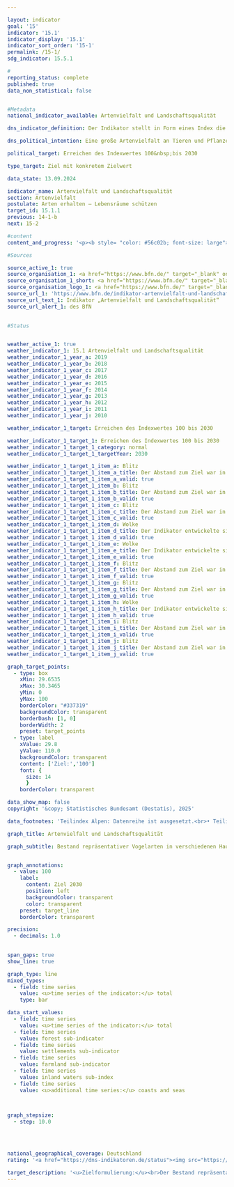 ```yaml
---

layout: indicator        
goal: '15'        
indicator: '15.1'        
indicator_display: '15.1'        
indicator_sort_order: '15-1'        
permalink: /15-1/        
sdg_indicator: 15.5.1        

#
reporting_status: complete        
published: true        
data_non_statistical: false        


#Metadata        
national_indicator_available: Artenvielfalt und Landschaftsqualität        

dns_indicator_definition: Der Indikator stellt in Form eines Index die Bestandsentwicklung für 41&nbsp;ausgewählte Vogelarten dar. Der Indikator bilanziert die Veränderungen der Bestände ausgewählter Vogelarten, die die wichtigsten Nutzungs- und Landschaftstypen in Deutschland (Teilindikatoren zum Agrarland, zu Wäldern, Siedlungen sowie Binnengewässer) repräsentieren.        

dns_political_intention: Eine große Artenvielfalt an Tieren und Pflanzen ist eine wesentliche Voraussetzung für einen leistungsfähigen Naturhaushalt und bildet eine wichtige Lebensgrundlage des Menschen. Steigt die Qualität der Lebensräume in Folge einer Verringerung von Belastungen, einer Verbesserung der Nachhaltigkeit von Nutzungen oder einer erfolgreichen Umsetzung von Maßnahmen des Naturschutzes, drückt sich dies in zunehmenden Bestandszahlen der ausgewählten Vogelarten und damit in einer positiven Entwicklung des Indikators aus. Da neben Vögeln auch andere Arten an eine reichhaltig gegliederte Landschaft mit intakten, nachhaltig genutzten Lebensräumen gebunden sind, bildet der Indikator indirekt auch die Entwicklung zahlreicher weiterer Arten in der Landschaft und die Nachhaltigkeit der Landnutzung ab.        

political_target: Erreichen des Indexwertes 100&nbsp;bis 2030        

type_target: Ziel mit konkretem Zielwert        

data_state: 13.09.2024        

indicator_name: Artenvielfalt und Landschaftsqualität        
section: Artenvielfalt        
postulate: Arten erhalten – Lebensräume schützen        
target_id: 15.1.1        
previous: 14-1-b        
next: 15-2        

#content         
content_and_progress: '<p><b style= "color: #56c02b; font-size: large">15.1&nbsp;Artenvielfalt und Landschaftsqualität</b><br><br>Der Indikator für Artenvielfalt und Landschaftsqualität approximiert die Artenvielfalt sowie die Landschaftsqualität exemplarisch anhand des Bestands ausgewählter Vogelarten. Er stellt die Bestandsentwicklung von 41&nbsp;Vogelarten dar, die repräsentativ für die wichtigsten Landschafts- und Lebensraumtypen in Deutschland sind. Für die Teilindikatoren <i>Wälder</i>, <i>Siedlungen</i> und <i>Binnengewässer</i> werden jeweils zehn Arten herangezogen, für das <i>Agrarland</i> elf. Die Teilindikatoren <i>Küsten und Meere</i> (ebenfalls zehn Vogelarten) sowie <i>Alpen</i> werden ergänzend dargestellt, da ihre Entwicklungen in besonderem Maße durch spezifische Schutzmaßnahmen beeinflusst werden. Der Landschaftstyp <i>Alpen</i> wird jedoch aufgrund einer unzureichenden Datengrundlagen derzeit nicht abgebildet.<br><br>Die Bestandsgrößen der Vogelarten werden jährlich im Rahmen von Monitoringprogrammen des Dachverbands Deutscher Avifaunisten (DDA) in Zusammenarbeit mit dem Bundesamt für Naturschutz (BfN) erfasst und jeweils in Relation zu festgelegten Zielwerten gesetzt. Diese Zielwerte für das Jahr 2030&nbsp;wurden im Rahmen eines Forschungs- und Entwicklungsvorhabens von einem Expertengremium artspezifisch definiert. Historische Referenzwerte für 1970&nbsp;und 1975&nbsp;wurden auf Basis der Roten Listen rekonstruiert. Für jeden Teilindikator wird der arithmetische Mittelwert der Zielerreichung über die jeweils zehn beziehungsweise elf betrachteten Arten gebildet. Der Gesamtindikator ergibt sich aus einer gewichteten Summe der Teilindikatoren, wobei die Gewichtungsfaktoren den Flächenanteilen der jeweiligen Hauptlebensraum- beziehungsweise Landschaftstypen (Agrarland: 49&nbsp;%, Wälder: 29&nbsp;%, Siedlungen: 13&nbsp;%, Binnengewässer: 9&nbsp;%) entsprechen.<br><br>Im Zeitraum 2019&nbsp;bis 2022&nbsp;wurde der Indikator im Rahmen eines Forschungs- und Entwicklungsvorhabens des BfN rückwirkend überprüft und überarbeitet. Dabei wurden sowohl die Zielwerte als auch die Artenauswahl aktualisiert, um den aktuellen Rahmenbedingungen Rechnung zu tragen. Die Zeitreihen wurden infolgedessen rückwirkend neu berechnet. Obwohl der Indikator auf Vogelarten basiert, spiegelt er indirekt auch die Entwicklung zahlreicher weiterer Arten sowie die Nachhaltigkeit der Landnutzung wider&nbsp;–&nbsp;denn viele Arten sind auf intakte und nachhaltig genutzte Lebensräume angewiesen.<br><br>Der Wert des Gesamtindikators lag 1990&nbsp;deutlich unter den rekonstruierten Werten von 1970&nbsp;und 1975. In den letzten zehn Berichtsjahren (2009&nbsp;bis 2019) setzte sich der Rückgang fort: Der Indikatorwert sank von 82,5&nbsp;% des Zielwerts im Jahr 2009&nbsp;auf 75,3&nbsp;% im Jahr 2019. Bei gleichbleibender Entwicklung wird das politisch festgelegte Ziel für 2030&nbsp;voraussichtlich nicht erreicht.<br><br>Die Entwicklung der Teilindikatoren für die verschiedenen Lebensraumtypen verlief im selben Zeitraum unterschiedlich: Der Teilindikator für Agrarland fiel von 92,3&nbsp;% im Jahr 2009&nbsp;auf 69,9&nbsp;% im Jahr 2019, der für Binnengewässer sank von 84,9&nbsp;% auf 79,9&nbsp;%. Demgegenüber entwickelten sich die Teilindikatoren für Wälder und Siedlungen positiv: Der Teilindikator für Wälder stieg von 70,1&nbsp;% (2009) auf 80,9&nbsp;% (2019). Der für Siedlungen verbesserte sich im gleichen Zeitraum von 72,0&nbsp;% auf 80,3&nbsp;%. Der Teilindikator für Küsten und Meere, der nicht in den Gesamtindikator einfließt, verzeichnete zwischen 2008&nbsp;und 2018&nbsp;einen Rückgang von 91,3&nbsp;% auf 77,6&nbsp;%. Daten für 2019&nbsp;lagen zum Redaktionsschluss noch nicht vor.</p>'                

#Sources        

source_active_1: true
source_organisation_1: <a href="https://www.bfn.de/" target="_blank" onclick="return confirm_alert('des BfN', 'De')">Bundesamt für Naturschutz</a>
source_organisation_1_short: <a href="https://www.bfn.de/" target="_blank" onclick="return confirm_alert('des BfN', 'De')">Bundesamt für Naturschutz</a>
source_organisation_logo_1: <a href="https://www.bfn.de/" target="_blank" onclick="return confirm_alert('des BfN', 'De')"><img src="https://dns-indikatoren.de/public/OrgImgDe/bfn.png" alt="Bundesamt für Naturschutz" title=" Klicken Sie hier um zur Homepage der Organisation Bundesamt für Naturschutz zu gelangen." style="height:60px; width:148px; border:transparent"/></a>
source_url_1: 'https://www.bfn.de/indikator-artenvielfalt-und-landschaftsqualitaet'
source_url_text_1: Indikator „Artenvielfalt und Landschaftsqualität“
source_url_alert_1: des BfN
        

#Status        


weather_active_1: true
weather_indicator_1: 15.1 Artenvielfalt und Landschaftsqualität
weather_indicator_1_year_a: 2019
weather_indicator_1_year_b: 2018
weather_indicator_1_year_c: 2017
weather_indicator_1_year_d: 2016
weather_indicator_1_year_e: 2015
weather_indicator_1_year_f: 2014
weather_indicator_1_year_g: 2013
weather_indicator_1_year_h: 2012
weather_indicator_1_year_i: 2011
weather_indicator_1_year_j: 2010

weather_indicator_1_target: Erreichen des Indexwertes 100 bis 2030

weather_indicator_1_target_1: Erreichen des Indexwertes 100 bis 2030
weather_indicator_1_target_1_category: normal
weather_indicator_1_target_1_targetYear: 2030

weather_indicator_1_target_1_item_a: Blitz
weather_indicator_1_target_1_item_a_title: Der Abstand zum Ziel war in 2019 konstant hoch oder hat sich vergrößert. Der Indikator entwickelte sich also nicht in die gewünschte Richtung.
weather_indicator_1_target_1_item_a_valid: true
weather_indicator_1_target_1_item_b: Blitz
weather_indicator_1_target_1_item_b_title: Der Abstand zum Ziel war in 2018 konstant hoch oder hat sich vergrößert. Der Indikator entwickelte sich also nicht in die gewünschte Richtung.
weather_indicator_1_target_1_item_b_valid: true
weather_indicator_1_target_1_item_c: Blitz
weather_indicator_1_target_1_item_c_title: Der Abstand zum Ziel war in 2017 konstant hoch oder hat sich vergrößert. Der Indikator entwickelte sich also nicht in die gewünschte Richtung.
weather_indicator_1_target_1_item_c_valid: true
weather_indicator_1_target_1_item_d: Wolke
weather_indicator_1_target_1_item_d_title: Der Indikator entwickelte sich in 2016 zwar in die gewünschte Richtung auf das Ziel zu, bei Fortsetzung der Entwicklung wäre das Ziel im Zieljahr aber um mehr als 20 % der Differenz zwischen Zielwert und dem Wert aus 2016 verfehlt worden.
weather_indicator_1_target_1_item_d_valid: true
weather_indicator_1_target_1_item_e: Wolke
weather_indicator_1_target_1_item_e_title: Der Indikator entwickelte sich in 2015 zwar in die gewünschte Richtung auf das Ziel zu, bei Fortsetzung der Entwicklung wäre das Ziel im Zieljahr aber um mehr als 20 % der Differenz zwischen Zielwert und dem Wert aus 2015 verfehlt worden.
weather_indicator_1_target_1_item_e_valid: true
weather_indicator_1_target_1_item_f: Blitz
weather_indicator_1_target_1_item_f_title: Der Abstand zum Ziel war in 2014 konstant hoch oder hat sich vergrößert. Der Indikator entwickelte sich also nicht in die gewünschte Richtung.
weather_indicator_1_target_1_item_f_valid: true
weather_indicator_1_target_1_item_g: Blitz
weather_indicator_1_target_1_item_g_title: Der Abstand zum Ziel war in 2013 konstant hoch oder hat sich vergrößert. Der Indikator entwickelte sich also nicht in die gewünschte Richtung.
weather_indicator_1_target_1_item_g_valid: true
weather_indicator_1_target_1_item_h: Wolke
weather_indicator_1_target_1_item_h_title: Der Indikator entwickelte sich in 2012 zwar in die gewünschte Richtung auf das Ziel zu, bei Fortsetzung der Entwicklung wäre das Ziel im Zieljahr aber um mehr als 20 % der Differenz zwischen Zielwert und dem Wert aus 2012 verfehlt worden.
weather_indicator_1_target_1_item_h_valid: true
weather_indicator_1_target_1_item_i: Blitz
weather_indicator_1_target_1_item_i_title: Der Abstand zum Ziel war in 2011 konstant hoch oder hat sich vergrößert. Der Indikator entwickelte sich also nicht in die gewünschte Richtung.
weather_indicator_1_target_1_item_i_valid: true
weather_indicator_1_target_1_item_j: Blitz
weather_indicator_1_target_1_item_j_title: Der Abstand zum Ziel war in 2010 konstant hoch oder hat sich vergrößert. Der Indikator entwickelte sich also nicht in die gewünschte Richtung.
weather_indicator_1_target_1_item_j_valid: true        

graph_target_points:
  - type: box
    xMin: 29.6535
    xMax: 30.3465
    yMin: 0
    yMax: 100
    borderColor: "#337319"
    backgroundColor: transparent
    borderDash: [1, 0]
    borderWidth: 2
    preset: target_points
  - type: label
    xValue: 29.8
    yValue: 110.0
    backgroundColor: transparent
    content: ['Ziel:','100']
    font: {
      size: 14
      }
    borderColor: transparent        

data_show_map: false        
copyright: '&copy; Statistisches Bundesamt (Destatis), 2025'        

data_footnotes: 'Teilindex Alpen: Datenreihe ist ausgesetzt.<br>• Teilindex Binnengewässer sowie Küsten und Meere: Einzelne Jahre extrapolierte Daten.'        

graph_title: Artenvielfalt und Landschaftsqualität        

graph_subtitle: Bestand repräsentativer Vogelarten in verschiedenen Hauptlebensraum- und Landschaftstypen        


graph_annotations:
  - value: 100
    label:
      content: Ziel 2030
      position: left
      backgroundColor: transparent
      color: transparent
    preset: target_line
    borderColor: transparent        

precision: 
  - decimals: 1.0
            

span_gaps: true        
show_line: true        

graph_type: line        
mixed_types:
  - field: time series
    value: <u>time series of the indicator:</u> total
    type: bar        

data_start_values: 
  - field: time series
    value: <u>time series of the indicator:</u> total
  - field: time series
    value: forest sub-indicator
  - field: time series
    value: settlements sub-indicator
  - field: time series
    value: farmland sub-indicator
  - field: time series
    value: inland waters sub-index
  - field: time series
    value: <u>additional time series:</u> coasts and seas        

        

graph_stepsize: 
  - step: 10.0
            

                        

national_geographical_coverage: Deutschland                
rating: '<a href="https://dns-indikatoren.de/status"><img src="https://sdg-indikatoren.de/public/Wettersymbole/Blitz.png" title="Der Abstand zum Ziel war in 2019 konstant hoch oder hat sich vergrößert. Der Indikator entwickelte sich also nicht in die gewünschte Richtung." alt="Wettersymbol Blitz"/></a>'        

target_description: '<u>Zielformulierung:</u><br>Der Bestand repräsentativer Vogelarten in verschiedenen Hauptlebensraum- und Landschaftstypen soll bis 2030&nbsp;auf mindestens den Indexwert 100&nbsp;gesteigert werden.<br><br><u>Bewertung:</u><br>Ausgehend von der Zielformulierung wird der Indikator 15.1&nbsp;für das Jahr 2019&nbsp;mit <b>Gewitter</b> bewertet, da sich die Indikatorwerte im Durchschnitt der letzten sechs Jahre nicht in die gewünschte Richtung entwickelt haben.<br><br><u>Datenstand zum Zeitpunkt der Bewertung:</u><br>13.09.2024<br><br><u>Anmerkung:</u><br>Aufgrund der Berechnungsmethodik des Indikators wird bei der Bewertung des Ziels davon abgewichen, den Zielwert als jährlich zu erfüllendes Ziel anzusehen, falls der Zielwert vorzeitig erreicht wurde (wie hier vor 2001&nbsp;der Fall).'        
---
```


